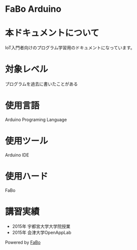 FaBo Arduino
=======

# 本ドキュメントについて

IoT入門者向けのプログラム学習用のドキュメントになっています。

# 対象レベル

プログラムを過去に書いたことがある

# 使用言語

Arduino Programing Language

# 使用ツール

Arduino IDE

# 使用ハード

FaBo

# 講習実績

* 2015年 宇都宮大学大学院授業
* 2015年 会津大学OpenAppLab

Powered by [FaBo](http://www.fabo.io)